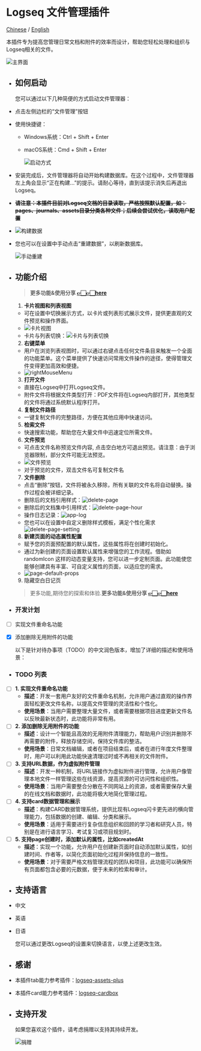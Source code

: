 # Logseq 文件管理插件

[Chinese](README_CN.md) / [English](README.md)

本插件专为提高您管理日常文档和附件的效率而设计，帮助您轻松处理和组织与Logseq相关的文件。

![主界面](./images/app-main.jpg)
- ## 如何启动
  您可以通过以下几种简便的方式启动文件管理器：
- 点击左侧边栏的“文件管理”按钮
- 使用快捷键：
	- Windows系统：Ctrl + Shift + Enter
	- macOS系统：Cmd + Shift + Enter
	  
	  ![启动方式](./images/app-open.jpg)
- 安装完成后，文件管理器将自动开始构建数据库。在这个过程中，文件管理器左上角会显示“正在构建...”的提示。请耐心等待，直到该提示消失后再退出Logseq。
- ~~**请注意：本插件目前对Logseq文档的目录读取，严格按照默认配置，如：pages、journals、assets目录分类各种文件；后续会尝试优化，读取用户配置**~~
- ![构建数据](./images/app-build.jpg)
- 您也可以在设置中手动点击“重建数据”，以刷新数据库。
  
  ![手动重建](./images/app-rebuild.jpg)
- ## 功能介绍
  >  **更多功能&使用分享 [👉🏻👉🏻here](https://github.com/duiliuliu/logseq-plugin-files-manager/discussions)**
  
  	1. **卡片视图和列表视图**
	- 可在设置中切换展示方式，以卡片或列表形式展示文件，提供更直观的文件预览和操作界面。
	- ![卡片视图](./images/app-card.jpg)
	- 卡片与列表切换：![卡片与列表切换](./images/app-card-switch.jpg)
	  
	2. **右键菜单**
	- 用户在浏览列表视图时，可以通过右键点击任何文件条目来触发一个全面的功能菜单。这个菜单提供了快速访问常用文件操作的途径，使得管理文件变得更加高效和便捷。
	- ![rightMouseMenu](./images/right-mouse-menu.png)
	  
	3. **打开文件**
	- 直接在Logseq中打开Logseq文件。
	- 附件文件将根据文件类型打开：PDF文件将在Logseq内部打开，其他类型的文件将通过系统默认程序打开。
	  
	4. **复制文件路径**
	- 一键复制文件的完整路径，方便在其他应用中快速访问。
	  
	5. **检索文件**
	- 快速搜索功能，帮助您在大量文件中迅速定位所需文件。
	  
	6. **文件预览**
	- 可点击文件名称预览文件内容, 点击空白地方可退出预览。请注意：由于浏览器限制，部分文件可能无法预览。
	- ![文件预览](./images/app-preview.jpg)
	- 对于预览的文件，双击文件名可复制文件名
	  
	7. **文件删除**
	- 点击“删除”按钮，文件将被永久移除，所有关联的文件名将自动替换。操作过程会被详细记录。
	- 删除后的文档引用样式：![delete-page](./images/delete-page.png)
	- 删除后的文档集中引用样式：![delete-page-hour](./images/delete-page-hour.png)
	- 操作日志记录：![app-log](./images/app-log.png)
	- 您也可以在设置中自定义删除样式模板，满足个性化需求 ![delete-page-setting](./images/delete-page-setting.png)
	  
	8. **新建页面的动态属性配置**
	- 赋予您的页面预配置的默认属性，这些属性将在创建时初始化。
	- 通过为新创建的页面设置默认属性来增强您的工作流程。借助如 randomIcon 这样的动态变量支持，您可以进一步定制页面。此功能使您能够创建具有丰富、可自定义属性的页面，以适应您的需求。
	- ![page-default-props](./images/page-default-props.png)
	  

	9. 隐藏空白日记页

	> 更多功能,期待您的探索和体验.**更多功能&使用分享 [👉🏻👉🏻here](https://github.com/duiliuliu/logseq-plugin-files-manager/discussions)**
- ### 开发计划
- [ ] 实现文件重命名功能
- [x] 添加删除无用附件的功能
  
  以下是针对待办事项（TODO）的中文润色版本，增加了详细的描述和使用场景：
- ### TODO 列表
- [ ] **1. 实现文件重命名功能**
	- **描述**：开发一套用户友好的文件重命名机制，允许用户通过直观的操作界面轻松更改文件名称，以提高文件管理的灵活性和个性化。
	- **使用场景**：当用户需要整理大量文件，或者需要根据项目进度更新文件名以反映最新状态时，此功能将非常有用。
- [ ] **2. 添加删除无用附件的功能**
	- **描述**：设计一个智能且高效的无用附件清理能力，帮助用户识别并删除不再需要的附件，释放存储空间，保持文件库的整洁。
	- **使用场景**：日常文档编辑，或者在项目结束后，或者在进行年度文件整理时，用户可以利用此功能快速清理过时或不再相关的文件附件。
- [ ] **3. 支持URL数据，作为虚拟附件管理**
	- **描述**：开发一种机制，将URL链接作为虚拟附件进行管理，允许用户像管理本地文件一样管理这些在线资源，提高资源的可访问性和组织性。
	- **使用场景**：当用户需要整合分散在不同网站上的资源，或者需要保存大量的在线文档和数据时，此功能将极大地简化管理过程。
- [ ] **4. 支持card数据管理和展示**
	- **描述**：构建CARD数据管理系统，提供比现有Logseq闪卡更先进的横向管理能力，包括数据的创建、编辑、分类和展示。
	- **使用场景**：适用于需要进行复杂信息组织和回顾的学习者和研究人员，特别是在进行语言学习、考试复习或项目规划时。
- [ ] **5. 支持page创建时，添加默认的属性，比如createdAt**
	- **描述**：实现一个功能，允许用户在创建新页面时自动添加默认属性，如创建时间、作者等，以简化页面初始化过程并保持信息的一致性。
	- **使用场景**：对于需要严格文档管理流程的团队和项目，此功能可以确保所有页面都包含必要的元数据，便于未来的检索和审计。
- ## 支持语言
- 中文
- 英语
- 日语
  
  您可以通过更改Logseq的设置来切换语言，以使上述更改生效。
- ## 感谢
- 本插件tab能力参考插件：[logseq-assets-plus](https://github.com/xyhp915/logseq-assets-plus)
- 本插件card能力参考插件：[logseq-cardbox](https://github.com/sosuisen/logseq-cardbox)
- ## 支持开发
  
  如果您喜欢这个插件，请考虑捐赠以支持其持续开发。
  
  ![捐赠](./images/WechatIMG9.jpg)
